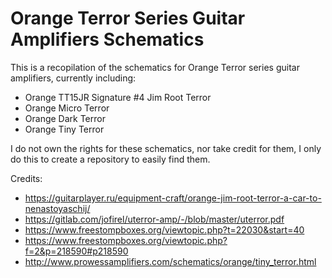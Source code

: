 # Orange Terror Series Guitar Amplifiers Schematics 

This is a recopilation of the schematics for Orange Terror series guitar amplifiers, currently including:

- Orange TT15JR Signature #4 Jim Root Terror 
- Orange Micro Terror
- Orange Dark Terror
- Orange Tiny Terror

I do not own the rights for these schematics, nor take credit for them, I only do this to create a repository to easily find them.

Credits:
- https://guitarplayer.ru/equipment-craft/orange-jim-root-terror-a-car-to-nenastoyaschij/
- https://gitlab.com/jofirel/uterror-amp/-/blob/master/uterror.pdf 
- https://www.freestompboxes.org/viewtopic.php?t=22030&start=40
- https://www.freestompboxes.org/viewtopic.php?f=2&p=218590#p218590
- http://www.prowessamplifiers.com/schematics/orange/tiny_terror.html
